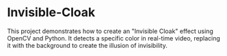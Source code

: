 # Invisible-Cloak
This project demonstrates how to create an "Invisible Cloak" effect using OpenCV and Python. It detects a specific color in real-time video, replacing it with the background to create the illusion of invisibility. 
